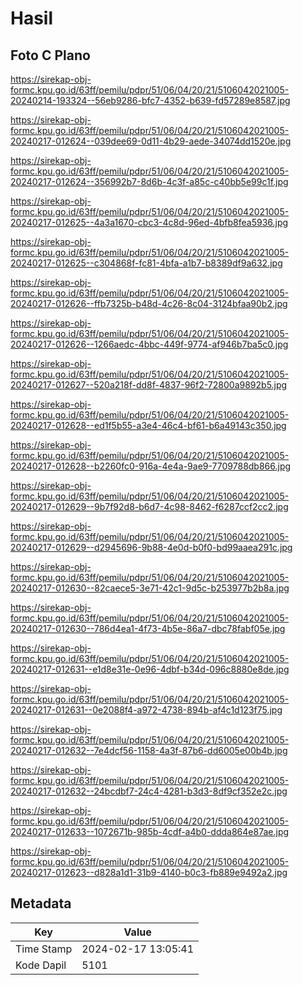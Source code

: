 # Hasil

## Foto C Plano

https://sirekap-obj-formc.kpu.go.id/63ff/pemilu/pdpr/51/06/04/20/21/5106042021005-20240214-193324--56eb9286-bfc7-4352-b639-fd57289e8587.jpg

https://sirekap-obj-formc.kpu.go.id/63ff/pemilu/pdpr/51/06/04/20/21/5106042021005-20240217-012624--039dee69-0d11-4b29-aede-34074dd1520e.jpg

https://sirekap-obj-formc.kpu.go.id/63ff/pemilu/pdpr/51/06/04/20/21/5106042021005-20240217-012624--356992b7-8d6b-4c3f-a85c-c40bb5e99c1f.jpg

https://sirekap-obj-formc.kpu.go.id/63ff/pemilu/pdpr/51/06/04/20/21/5106042021005-20240217-012625--4a3a1670-cbc3-4c8d-96ed-4bfb8fea5936.jpg

https://sirekap-obj-formc.kpu.go.id/63ff/pemilu/pdpr/51/06/04/20/21/5106042021005-20240217-012625--c304868f-fc81-4bfa-a1b7-b8389df9a632.jpg

https://sirekap-obj-formc.kpu.go.id/63ff/pemilu/pdpr/51/06/04/20/21/5106042021005-20240217-012626--ffb7325b-b48d-4c26-8c04-3124bfaa90b2.jpg

https://sirekap-obj-formc.kpu.go.id/63ff/pemilu/pdpr/51/06/04/20/21/5106042021005-20240217-012626--1266aedc-4bbc-449f-9774-af946b7ba5c0.jpg

https://sirekap-obj-formc.kpu.go.id/63ff/pemilu/pdpr/51/06/04/20/21/5106042021005-20240217-012627--520a218f-dd8f-4837-96f2-72800a9892b5.jpg

https://sirekap-obj-formc.kpu.go.id/63ff/pemilu/pdpr/51/06/04/20/21/5106042021005-20240217-012628--ed1f5b55-a3e4-46c4-bf61-b6a49143c350.jpg

https://sirekap-obj-formc.kpu.go.id/63ff/pemilu/pdpr/51/06/04/20/21/5106042021005-20240217-012628--b2260fc0-916a-4e4a-9ae9-7709788db866.jpg

https://sirekap-obj-formc.kpu.go.id/63ff/pemilu/pdpr/51/06/04/20/21/5106042021005-20240217-012629--9b7f92d8-b6d7-4c98-8462-f6287ccf2cc2.jpg

https://sirekap-obj-formc.kpu.go.id/63ff/pemilu/pdpr/51/06/04/20/21/5106042021005-20240217-012629--d2945696-9b88-4e0d-b0f0-bd99aaea291c.jpg

https://sirekap-obj-formc.kpu.go.id/63ff/pemilu/pdpr/51/06/04/20/21/5106042021005-20240217-012630--82caece5-3e71-42c1-9d5c-b253977b2b8a.jpg

https://sirekap-obj-formc.kpu.go.id/63ff/pemilu/pdpr/51/06/04/20/21/5106042021005-20240217-012630--786d4ea1-4f73-4b5e-86a7-dbc78fabf05e.jpg

https://sirekap-obj-formc.kpu.go.id/63ff/pemilu/pdpr/51/06/04/20/21/5106042021005-20240217-012631--e1d8e31e-0e96-4dbf-b34d-096c8880e8de.jpg

https://sirekap-obj-formc.kpu.go.id/63ff/pemilu/pdpr/51/06/04/20/21/5106042021005-20240217-012631--0e2088f4-a972-4738-894b-af4c1d123f75.jpg

https://sirekap-obj-formc.kpu.go.id/63ff/pemilu/pdpr/51/06/04/20/21/5106042021005-20240217-012632--7e4dcf56-1158-4a3f-87b6-dd6005e00b4b.jpg

https://sirekap-obj-formc.kpu.go.id/63ff/pemilu/pdpr/51/06/04/20/21/5106042021005-20240217-012632--24bcdbf7-24c4-4281-b3d3-8df9cf352e2c.jpg

https://sirekap-obj-formc.kpu.go.id/63ff/pemilu/pdpr/51/06/04/20/21/5106042021005-20240217-012633--1072671b-985b-4cdf-a4b0-ddda864e87ae.jpg

https://sirekap-obj-formc.kpu.go.id/63ff/pemilu/pdpr/51/06/04/20/21/5106042021005-20240217-012623--d828a1d1-31b9-4140-b0c3-fb889e9492a2.jpg


## Metadata

| Key        | Value               |
| ---------- | ------------------- |
| Time Stamp | 2024-02-17 13:05:41 |
| Kode Dapil | 5101                |



